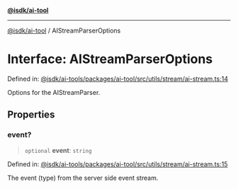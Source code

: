 [**@isdk/ai-tool**](../README.md)

***

[@isdk/ai-tool](../globals.md) / AIStreamParserOptions

# Interface: AIStreamParserOptions

Defined in: [@isdk/ai-tools/packages/ai-tool/src/utils/stream/ai-stream.ts:14](https://github.com/isdk/ai-tool.js/blob/e883e341c67e937e7d3a3e95e8bc56844896f5a3/src/utils/stream/ai-stream.ts#L14)

Options for the AIStreamParser.

## Properties

### event?

> `optional` **event**: `string`

Defined in: [@isdk/ai-tools/packages/ai-tool/src/utils/stream/ai-stream.ts:15](https://github.com/isdk/ai-tool.js/blob/e883e341c67e937e7d3a3e95e8bc56844896f5a3/src/utils/stream/ai-stream.ts#L15)

The event (type) from the server side event stream.
